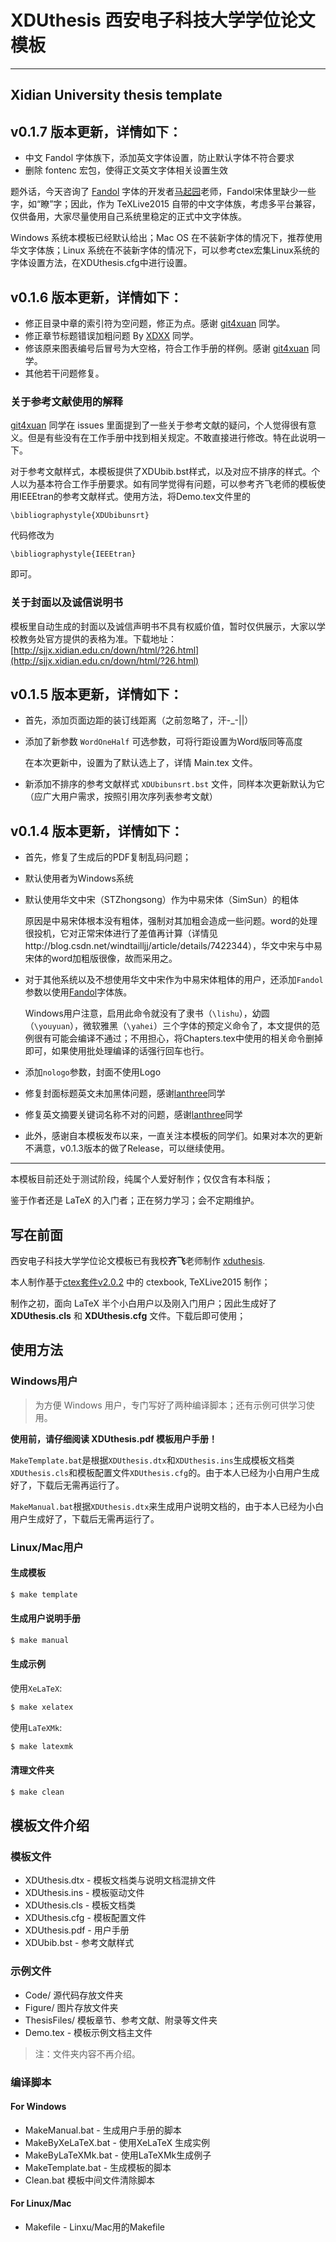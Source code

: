 # XDUthesis 西安电子科技大学学位论文模板
---
Xidian University thesis template
---
## v0.1.7 版本更新，详情如下：
- 中文 Fandol 字体族下，添加英文字体设置，防止默认字体不符合要求
- 删除 fontenc 宏包，使得正文英文字体相关设置生效

题外话，今天咨询了 [Fandol](https://github.com/clerkma/fandol-fonts) 字体的开发者[马起园](https://github.com/clerkma)老师，Fandol宋体里缺少一些字，如“瞭”字；因此，作为 TeXLive2015 自带的中文字体族，考虑多平台兼容，仅供备用，大家尽量使用自己系统里稳定的正式中文字体族。

Windows 系统本模板已经默认给出；Mac OS 在不装新字体的情况下，推荐使用华文字体族；Linux 系统在不装新字体的情况下，可以参考ctex宏集Linux系统的字体设置方法，在XDUthesis.cfg中进行设置。

## v0.1.6 版本更新，详情如下：
- 修正目录中章的索引符为空问题，修正为点。感谢 [git4xuan](https://github.com/git4xuan) 同学。
- 修正章节标题错误加粗问题 By [XDXX](https://github.com/XDXX) 同学。
- 修该原来图表编号后冒号为大空格，符合工作手册的样例。感谢 [git4xuan](https://github.com/git4xuan) 同学。
- 其他若干问题修复。
### 关于参考文献使用的解释
[git4xuan](https://github.com/git4xuan) 同学在 issues 里面提到了一些关于参考文献的疑问，个人觉得很有意义。但是有些没有在工作手册中找到相关规定。不敢直接进行修改。特在此说明一下。

对于参考文献样式，本模板提供了XDUbib.bst样式，以及对应不排序的样式。个人以为基本符合工作手册要求。如有同学觉得有问题，可以参考齐飞老师的模板使用IEEEtran的参考文献样式。使用方法，将Demo.tex文件里的

	\bibliographystyle{XDUbibunsrt}

代码修改为

	\bibliographystyle{IEEEtran}

即可。
### 关于封面以及诚信说明书
模板里自动生成的封面以及诚信声明书不具有权威价值，暂时仅供展示，大家以学校教务处官方提供的表格为准。下载地址：[http://sjjx.xidian.edu.cn/down/html/?26.html](http://sjjx.xidian.edu.cn/down/html/?26.html)

## v0.1.5 版本更新，详情如下：

- 首先，添加页面边距的装订线距离（之前忽略了，汗-_-||）

- 添加了新参数 `WordOneHalf` 可选参数，可将行距设置为Word版同等高度

	在本次更新中，设置为了默认选上了，详情 Main.tex 文件。

- 新添加不排序的参考文献样式 `XDUbibunsrt.bst` 文件，同样本次更新默认为它（应广大用户需求，按照引用次序列表参考文献）

## v0.1.4 版本更新，详情如下：
- 首先，修复了生成后的PDF复制乱码问题；

- 默认使用者为Windows系统

- 默认使用华文中宋（STZhongsong）作为中易宋体（SimSun）的粗体
	
	原因是中易宋体根本没有粗体，强制对其加粗会造成一些问题。word的处理很投机，它对正常宋体进行了差值再计算（详情见http://blog.csdn.net/windtailljj/article/details/7422344），华文中宋与中易宋体的word加粗版很像，故而采用之。
	
- 对于其他系统以及不想使用华文中宋作为中易宋体粗体的用户，还添加`Fandol`参数以使用[Fandol](https://github.com/clerkma/fandol-fonts)字体族。
	
	Windows用户注意，启用此命令就没有了隶书（`\lishu`），幼圆（`\youyuan`），微软雅黑（`\yahei`）三个字体的预定义命令了，本文提供的范例很有可能会编译不通过；不用担心，将Chapters.tex中使用的相关命令删掉即可，如果使用批处理编译的话强行回车也行。

- 添加`nologo`参数，封面不使用Logo

- 修复封面标题英文未加黑体问题，感谢[lanthree](https://github.com/lanthree)同学

- 修复英文摘要关键词名称不对的问题，感谢[lanthree](https://github.com/lanthree)同学

- 此外，感谢自本模板发布以来，一直关注本模板的同学们。如果对本次的更新不满意，v0.1.3版本的做了Release，可以继续使用。

---

本模板目前还处于测试阶段，纯属个人爱好制作；仅仅含有本科版；

鉴于作者还是 LaTeX 的入门者；正在努力学习；会不定期维护。

## 写在前面

西安电子科技大学学位论文模板已有我校**齐飞**老师制作 [xduthesis](https://github.com/fredqi/xduthesis).

本人制作基于[ctex套件v2.0.2](https://github.com/CTeX-org/ctex-kit) 中的 ctexbook, TeXLive2015 制作；

制作之初，面向 LaTeX 半个小白用户以及刚入门用户；因此生成好了 **XDUthesis.cls** 和 **XDUthesis.cfg**
文件。下载后即可使用；

## 使用方法

### Windows用户

> 为方便 Windows 用户，专门写好了两种编译脚本；还有示例可供学习使用。

**使用前，请仔细阅读 XDUthesis.pdf 模板用户手册！**

`MakeTemplate.bat`是根据`XDUthesis.dtx`和`XDUthesis.ins`生成模板文档类`XDUthesis.cls`和模板配置文件`XDUthesis.cfg`的。由于本人已经为小白用户生成好了，下载后无需再运行了。

`MakeManual.bat`根据`XDUthesis.dtx`来生成用户说明文档的，由于本人已经为小白用户生成好了，下载后无需再运行了。

### Linux/Mac用户

#### 生成模板

```bash
$ make template
```

#### 生成用户说明手册

```bash
$ make manual
```

#### 生成示例

使用`XeLaTeX`:

```bash
$ make xelatex
```

使用`LaTeXMk`:

```bash
$ make latexmk
```

#### 清理文件夹

```bash
$ make clean
```

## 模板文件介绍

### 模板文件

+ XDUthesis.dtx - 模板文档类与说明文档混排文件
+ XDUthesis.ins - 模板驱动文件
+ XDUthesis.cls - 模板文档类
+ XDUthesis.cfg - 模板配置文件
+ XDUthesis.pdf - 用户手册
+ XDUbib.bst - 参考文献样式

### 示例文件

+ Code/ 源代码存放文件夹
+ Figure/ 图片存放文件夹
+ ThesisFiles/ 模板章节、参考文献、附录等文件夹
+ Demo.tex - 模板示例文档主文件

> 注：文件夹内容不再介绍。

### 编译脚本

#### For Windows

+ MakeManual.bat - 生成用户手册的脚本
+ MakeByXeLaTeX.bat - 使用XeLaTeX 生成实例
+ MakeByLaTeXMk.bat - 使用LaTeXMk生成例子 
+ MakeTemplate.bat - 生成模板的脚本
+ Clean.bat 模板中间文件清除脚本

#### For Linux/Mac

+ Makefile - Linxu/Mac用的Makefile
